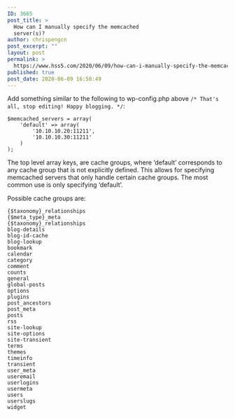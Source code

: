 ```yaml
---
ID: 3665
post_title: >
  How can I manually specify the memcached
  server(s)?
author: chrispengcn
post_excerpt: ""
layout: post
permalink: >
  https://www.hss5.com/2020/06/09/how-can-i-manually-specify-the-memcached-servers/
published: true
post_date: 2020-06-09 16:58:49
---
```

Add something similar to the following to wp-config.php above <code>/* That's all, stop editing! Happy blogging. */</code>:
<pre><code>$memcached_servers = array(
    'default' =&gt; array(
        '10.10.10.20:11211',
        '10.10.10.30:11211'
    )
);
</code></pre>
The top level array keys, are cache groups, where ‘default’ corresponds to any cache group that is not explicitly defined. This allows for specifying memcached servers that only handle certain cache groups. The most common use is only specifying ‘default’.

Possible cache groups are:
<pre><code>{$taxonomy}_relationships
{$meta_type}_meta
{$taxonomy}_relationships
blog-details
blog-id-cache
blog-lookup
bookmark
calendar
category
comment
counts
general
global-posts
options
plugins
post_ancestors
post_meta
posts
rss
site-lookup
site-options
site-transient
terms
themes
timeinfo
transient
user_meta
useremail
userlogins
usermeta
users
userslugs
widget</code></pre>